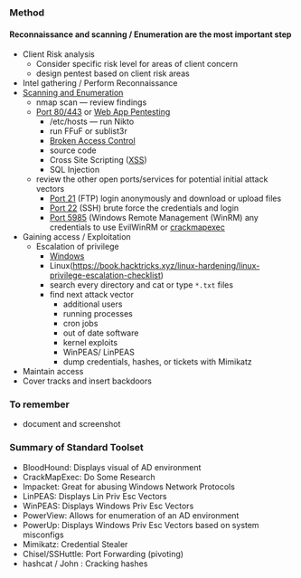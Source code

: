 ### Method
#### Reconnaissance and scanning / Enumeration are the most important step


- Client Risk analysis
    - Consider specific risk level for areas of client concern
    - design pentest based on client risk areas
- Intel gathering / Perform Reconnaissance
- [Scanning and Enumeration](https://book.hacktricks.xyz/generic-methodologies-and-resources/pentesting-network)
    - nmap scan — review findings
    - [Port 80/443](https://book.hacktricks.xyz/network-services-pentesting/pentesting-web) or [Web App Pentesting](https://www.youtube.com/watch?v=azYwfI26oXo&t=556s)
        - /etc/hosts
        — run Nikto
        - run FFuF or sublist3r
        - [Broken Access Control](https://owasp.org/Top10/A01_2021-Broken_Access_Control/)
        - source code
        - Cross Site Scripting ([XSS](https://owasp.org/www-community/attacks/xss/))
        - SQL Injection
    - review the other open ports/services for potential initial attack vectors
        - [Port 21](https://book.hacktricks.xyz/network-services-pentesting/pentesting-ftp) (FTP) login anonymously and download or upload files
        - [Port 22](https://book.hacktricks.xyz/network-services-pentesting/pentesting-ssh) (SSH) brute force the credentials and login
        - [Port 5985](https://book.hacktricks.xyz/network-services-pentesting/5985-5986-pentesting-winrm) (Windows Remote Management (WinRM) any credentials to use EvilWinRM or [crackmapexec](https://www.ivoidwarranties.tech/posts/pentesting-tuts/cme/crackmapexec-cheatsheet/)
- Gaining access / Exploitation
    - Escalation of privilege
        - [Windows](https://book.hacktricks.xyz/windows-hardening/windows-local-privilege-escalation)
        - Linux(https://book.hacktricks.xyz/linux-hardening/linux-privilege-escalation-checklist)
        - search every directory and cat or type ```*.txt``` files
        - find next attack vector
            - additional users
            - running processes
            - cron jobs
            - out of date software
            - kernel exploits
            - WinPEAS/ LinPEAS
            - dump credentials, hashes, or tickets with Mimikatz
- Maintain access
- Cover tracks and insert backdoors


### To remember

- document and screenshot

### Summary of Standard Toolset

- BloodHound: Displays visual of AD environment
- CrackMapExec: Do Some Research
- Impacket: Great for abusing Windows Network Protocols
- LinPEAS: Displays Lin Priv Esc Vectors
- WinPEAS: Displays Windows Priv Esc Vectors
- PowerView: Allows for enumeration of an AD environment
- PowerUp: Displays Windows Priv Esc Vectors based on system misconfigs
- Mimikatz: Credential Stealer
- Chisel/SSHuttle: Port Forwarding (pivoting)
- hashcat / John : Cracking hashes
